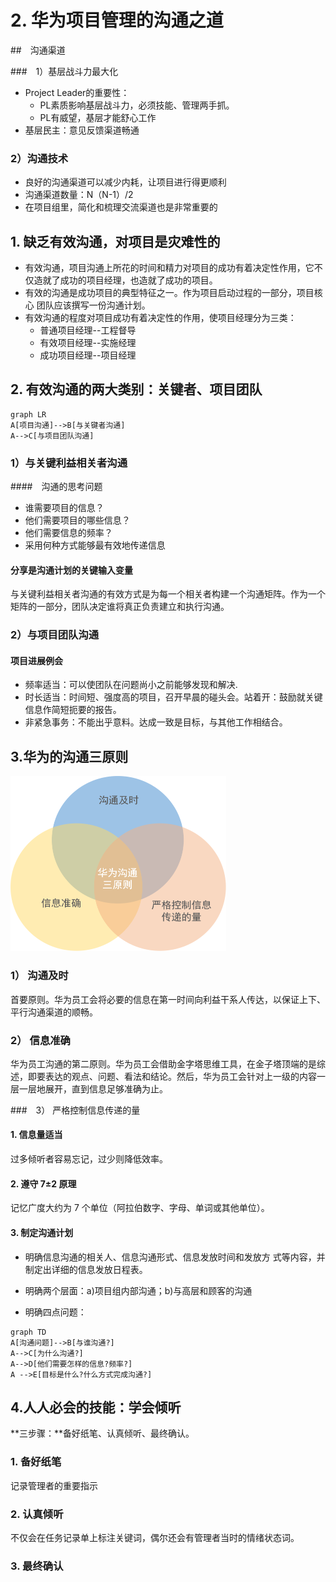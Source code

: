 # 2. 华为项目管理的沟通之道 

<!-- toc -->

##　沟通渠道

###　1）基层战斗力最大化

- Project Leader的重要性：
  - PL素质影响基层战斗力，必须技能、管理两手抓。
  - PL有威望，基层才能舒心工作
- 基层民主：意见反馈渠道畅通



### 2）沟通技术

- 良好的沟通渠道可以减少内耗，让项目进行得更顺利
- 沟通渠道数量：N（N-1）/2
- 在项目组里，简化和梳理交流渠道也是非常重要的



## 1. 缺乏有效沟通，对项目是灾难性的 

- 有效沟通，项目沟通上所花的时间和精力对项目的成功有着决定性作用，它不仅造就了成功的项目经理，也造就了成功的项目。
- 有效的沟通是成功项目的典型特征之一。作为项目启动过程的一部分，项目核心
  团队应该撰写一份沟通计划。
- 有效沟通的程度对项目成功有着决定性的作用，使项目经理分为三类：
  - 普通项目经理--工程督导
  - 有效项目经理--实施经理
  - 成功项目经理--项目经理



## 2. 有效沟通的两大类别：关键者、项目团队 

```mermaid
graph LR
A[项目沟通]-->B[与关键者沟通]
A-->C[与项目团队沟通]
```



### 1）与关键利益相关者沟通

####　沟通的思考问题

- 谁需要项目的信息？
- 他们需要项目的哪些信息？
- 他们需要信息的频率？
- 采用何种方式能够最有效地传递信息



#### 分享是沟通计划的关键输入变量

与关键利益相关者沟通的有效方式是为每一个相关者构建一个沟通矩阵。作为一个矩阵的一部分，团队决定谁将真正负责建立和执行沟通。



### 2）与项目团队沟通

#### 项目进展例会

- 频率适当：可以使团队在问题尚小之前能够发现和解决.
- 时长适当：时间短、强度高的项目，召开早晨的碰头会。站着开：鼓励就关键信息作简短扼要的报告。
- 非紧急事务：不能出乎意料。达成一致是目标，与其他工作相结合。





## 3.华为的沟通三原则 

<img src=".\img\2-1 华为沟通三原则.png" alt="2-1 华为沟通三原则" style="zoom: 50%;" />

### 1） 沟通及时

首要原则。华为员工会将必要的信息在第一时间向利益干系人传达，以保证上下、平行沟通渠道的顺畅。



### 2） 信息准确

华为员工沟通的第二原则。华为员工会借助金字塔思维工具，在金子塔顶端的是综述，即要表达的观点、问题、看法和结论。然后，华为员工会针对上一级的内容一层一层地展开，直到信息足够准确为止。



###　3） 严格控制信息传递的量

####  1. 信息量适当

过多倾听者容易忘记，过少则降低效率。

#### 2. 遵守 7±2 原理

记忆广度大约为 7 个单位（阿拉伯数字、字母、单词或其他单位）。

#### 3. 制定沟通计划

- 明确信息沟通的相关人、信息沟通形式、信息发放时间和发放方
  式等内容，并制定出详细的信息发放日程表。

- 明确两个层面：a)项目组内部沟通；b)与高层和顾客的沟通
- 明确四点问题：

```mermaid
graph TD
A[沟通问题]-->B[与谁沟通?]
A-->C[为什么沟通?]
A-->D[他们需要怎样的信息?频率?]
A -->E[目标是什么?什么方式完成沟通?]
```





## 4.人人必会的技能：学会倾听  

**三步骤：**备好纸笔、认真倾听、最终确认。

### 1. 备好纸笔

记录管理者的重要指示

### 2. 认真倾听

不仅会在任务记录单上标注关键词，偶尔还会有管理者当时的情绪状态词。

### 3. 最终确认

